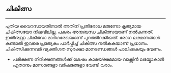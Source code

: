 ## ചികിത്സ

---

പുതിയ വൈറസായതിനാല്‍ അതിന് പ്രതിരോധ മരുന്നോ കൃത്യമായ ചികിത്സയോ നിലവിലില്ല. പകരം അനുബന്ധ ചികിത്സയാണ് നല്‍കുന്നത്. ഇതിനുള്ള ചികിത്സാ മാര്‍ഗരേഖയാണ് പുറത്തിറക്കിയത്. രോഗ ലക്ഷണങ്ങള്‍ കണ്ടാല്‍ ഇവരെ പ്രത്യേകം പാര്‍പ്പിച്ച് ചികിത്സ നല്‍കുകയാണ് പ്രധാനം. ചികിത്സിക്കുന്നവര്‍ വ്യക്തിഗത സുരക്ഷാ മാനദണ്ഡങ്ങള്‍ പാലിക്കുകയും വേണം.
* പരീക്ഷണ നിരീക്ഷണങ്ങൾക്ക്
ശേഷം കാരയ്ക്ഷമമായ വാക്സിൻ ലഭയ്മാകാൻ ഏതാനും
മാസങ്ങേളാ വർഷങ്ങേളാ വേണ്ടി വരാം.